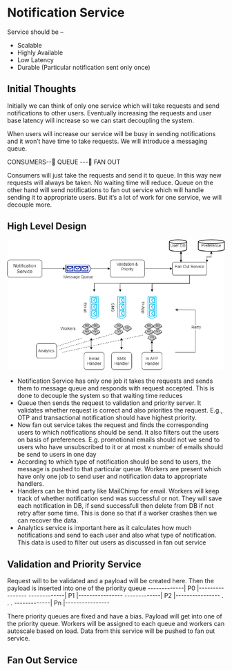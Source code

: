 # Notification Service

Service should be –
-	Scalable
-	Highly Available
-	Low Latency
-	Durable (Particular notification sent only once)

## Initial Thoughts

Initially we can think of only one service which will take requests and send notifications to other users. Eventually increasing the requests and user base latency will increase so we can start decoupling the system.

When users will increase our service will be busy in sending notifications and it won’t have time to take requests. We will introduce a messaging queue.

CONSUMERS--  QUEUE --- FAN OUT 

Consumers will just take the requests and send it to queue. In this way new requests will always be taken. No waiting time will reduce. Queue on the other hand will send notifications to fan out service which will handle sending it to appropriate users. 
But it’s a lot of work for one service, we will decouple more.

## High Level Design

![alt text](https://github.com/sidhant293/Essential-Algorithms/blob/main/System%20Design/Images/NotificatioService_highLvl.drawio.png)

-	Notification Service has only one job it takes the requests and sends them to message queue and responds with request accepted. This is done to decouple the system so that waiting time reduces
-	Queue then sends the request to validation and priority server. It validates whether request is correct and also priorities the request. E.g., OTP and transactional notification should have highest priority.
-	Now fan out service takes the request and finds the corresponding users to which notifications should be send. It also filters out the users on basis of preferences. E.g. promotional emails should not we send to users who have unsubscribed to it or at most x number of emails should be send to users in one day
-	According to which type of notification should be send to users, the message is pushed to that particular queue. Workers are present which have only one job to send user and notification data to appropriate handlers.
-	Handlers can be third party like MailChimp for email. Workers will keep track of whether notification send was successful or not. They will save each notification in DB, if send successfull then delete from DB if not retry after some time. This is done so that if a worker crashes then we can recover the data.
-	Analytics service is important here as it calculates how much notifications and send to each user and also what type of notification. This data is used to filter out users as discussed in fan out service

## Validation and Priority Service

Request will to be validated and a payload will be created here. Then the payload is inserted into one of the priority queue
-------------| P0 |----------------
-------------| P1 |----------------
-------------| P2 |----------------
                .
                .
                .
-------------| Pn |----------------

There priority queues are fixed and have a bias. Payload will get into one of the priority queue. Workers will be assigned to each queue and workers can autoscale based on load. Data from this service will be pushed to fan out service.

## Fan Out Service



